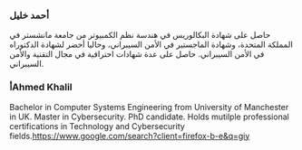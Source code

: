 ### أحمد خليل
حاصل على شهادة البكالوريس في هندسة نظم الكمبيوتر من جامعة مانشستر في المملكة المتحدة، وشهادة الماجستير في الأمن السيبراني، وحاليا أحضر لشهادة الدكتوراه في الأمن السيبراني. حاصل على عدة شهادات احترافية في مجال التقنية والأمن السيبراني.


### أAhmed Khalil
Bachelor in Computer Systems Engineering from University of Manchester in UK.
Master in Cybersecurity.
PhD candidate.
Holds mutilple professional certifications in Technology and Cybersecurity fields.https://www.google.com/search?client=firefox-b-e&q=giy
